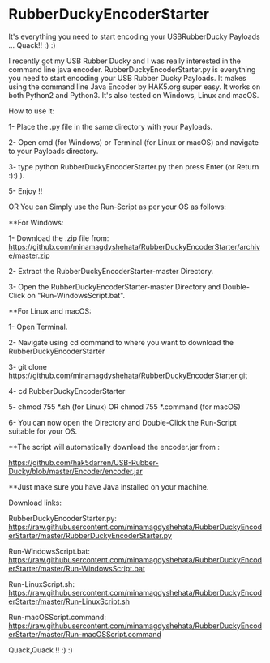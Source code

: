 # RubberDuckyEncoderStarter
It's everything you need to start encoding your USBRubberDucky Payloads ... Quack!!  :) :)

I recently got my USB Rubber Ducky and I was really interested in the command line java encoder.
RubberDuckyEncoderStarter.py is everything you need to start encoding your USB Rubber Ducky Payloads. It makes using the command line Java Encoder by HAK5.org super easy.
It works on both Python2 and Python3.
It's also tested on Windows, Linux and macOS.

How to use it:

1- Place the .py file in the same directory with your Payloads.

2- Open cmd (for Windows) or Terminal (for Linux or macOS) and navigate to your Payloads directory.

3- type python RubberDuckyEncoderStarter.py then press Enter (or Return :):) ).

5- Enjoy !!

OR You can Simply use the Run-Script as per your OS as follows:

**For Windows:

1- Download the .zip file from: https://github.com/minamagdyshehata/RubberDuckyEncoderStarter/archive/master.zip

2- Extract the RubberDuckyEncoderStarter-master Directory.

3- Open the RubberDuckyEncoderStarter-master Directory and Double-Click on "Run-WindowsScript.bat".

**For  Linux and macOS:

1- Open Terminal.

2- Navigate using cd command to where you want to download the RubberDuckyEncoderStarter

3- git clone https://github.com/minamagdyshehata/RubberDuckyEncoderStarter.git

4- cd RubberDuckyEncoderStarter

5- chmod 755 *.sh (for Linux) OR chmod 755 *.command (for macOS)

6- You can now open the Directory and Double-Click the Run-Script suitable for your OS.

**The script will automatically download the encoder.jar from :

https://github.com/hak5darren/USB-Rubber-Ducky/blob/master/Encoder/encoder.jar

**Just make sure you have Java installed on your machine.

Download links:

RubberDuckyEncoderStarter.py:
https://raw.githubusercontent.com/minamagdyshehata/RubberDuckyEncoderStarter/master/RubberDuckyEncoderStarter.py

Run-WindowsScript.bat:
https://raw.githubusercontent.com/minamagdyshehata/RubberDuckyEncoderStarter/master/Run-WindowsScript.bat

Run-LinuxScript.sh:
https://raw.githubusercontent.com/minamagdyshehata/RubberDuckyEncoderStarter/master/Run-LinuxScript.sh

Run-macOSScript.command:
https://raw.githubusercontent.com/minamagdyshehata/RubberDuckyEncoderStarter/master/Run-macOSScript.command

Quack,Quack !!
:) :)
